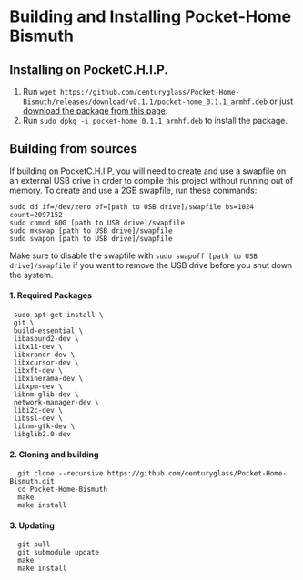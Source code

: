 # Building and Installing Pocket-Home Bismuth

## Installing on PocketC.H.I.P.
1. Run `wget https://github.com/centuryglass/Pocket-Home-Bismuth/releases/download/v0.1.1/pocket-home_0.1.1_armhf.deb` or just [download the package from this page](https://github.com/centuryglass/Pocket-Home-Bismuth/releases/download/v0.1.1/pocket-home_0.1.1_armhf.deb).
2. Run `sudo dpkg -i pocket-home_0.1.1_armhf.deb` to install the package.

## Building from sources
If building on PocketC.H.I.P, you will need to create and use a swapfile on an external USB drive in order to compile this project without running out of memory. To create and use a 2GB swapfile, run these commands:

    sudo dd if=/dev/zero of=[path to USB drive]/swapfile bs=1024 count=2097152
    sudo chmod 600 [path to USB drive]/swapfile
    sudo mkswap [path to USB drive]/swapfile
    sudo swapon [path to USB drive]/swapfile
Make sure to disable the swapfile with `sudo swapoff [path to USB drive]/swapfile` if you want to remove the USB drive before you shut down the system.
    

#### 1. Required Packages
     sudo apt-get install \
     git \
     build-essential \
     libasound2-dev \
     libx11-dev \
     libxrandr-dev \
     libxcursor-dev \
     libxft-dev \
     libxinerama-dev \
     libxpm-dev \
     libnm-glib-dev \
     network-manager-dev \
     libi2c-dev \
     libssl-dev \
     libnm-gtk-dev \
     libglib2.0-dev
####  2. Cloning and building
      git clone --recursive https://github.com/centuryglass/Pocket-Home-Bismuth.git
      cd Pocket-Home-Bismuth
      make
      make install
#### 3. Updating
      git pull
      git submodule update
      make
      make install
